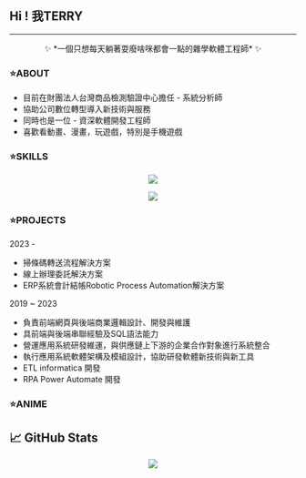 ## Hi ! 我TERRY

---
<p align="center">
  ✨ *一個只想每天躺著耍廢啥咪都會一點的雜學軟體工程師* ✨
</p>


### ⭐ABOUT

* 目前在財團法人台灣商品檢測驗證中心擔任 - 系統分析師
* 協助公司數位轉型導入新技術與服務
* 同時也是一位 - 資深軟體開發工程師
* 喜歡看動畫、漫畫，玩遊戲，特別是手機遊戲

### ⭐SKILLS

<p align="center">
  <a href="https://skillicons.dev">
    <img src="https://skillicons.dev/icons?i=js,html,css,tailwind,bootstrap,vue,vite,figma,git,github" />
  </a>
</p>

<p align="center">
  <a href="https://skillicons.dev">
    <img src="https://skillicons.dev/icons?i=php,py,r,dotnet,laravel,vscode,visualstudio,eclipse" />
  </a>
</p>

### ⭐PROJECTS
2023 - 
* 掃條碼轉送流程解決方案
* 線上辦理委託解決方案
* ERP系統會計結帳Robotic Process Automation解決方案
  
2019 ~ 2023
* 負責前端網頁與後端商業邏輯設計、開發與維護
* 具前端與後端串聯經驗及SQL語法能力
* 營運應用系統研發維運，與供應鏈上下游的企業合作對象進行系統整合
* 執行應用系統軟體架構及模組設計，協助研發軟體新技術與新工具
* ETL informatica 開發
* RPA Power Automate 開發
 
### ⭐ANIME

## &#x1f4c8; GitHub Stats

<p align="center">
  <a href="https://github.com/terry455217/terry455217">
    <img align="center" src="https://github-readme-stats.vercel.app/api/top-langs/?username=terry455217&hide=java,html,tex&title_color=ffffff&text_color=c9cacc&icon_color=2bbc8a&bg_color=1d1f21&langs_count=3" />
  </a>
</p>

